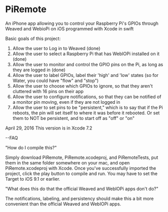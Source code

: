 # PiRemote
An iPhone app allowing you to control your Raspberry Pi's GPIOs through Weaved and WebioPi on iOS
programmed with Xcode in swift

Basic goals of this project:

1. Allow the user to Log in to Weaved (done)
2. Allow the user to select a Raspberry Pi that has WebIOPi installed on it (done)
3. Allow the user to monitor and control the GPIO pins on the Pi, as long as they are logged in (done)
4. Allow the user to label GPIOs, label their 'high' and 'low' states (so for Water, you could have "flow" and "stop") 
5. Allow the user to choose which GPIOs to ignore, so that they aren't cluttered with 16 pins on their app
6. Allow the user to configure notifications, so that they can be notified of a monitor pin moving, even if they are not logged in
7. Allow the user to set pins to be "persistent," which is to say that if the Pi reboots, the pin will set itself to where it was before it rebooted. Or set them to NOT be persistent, and to start off as "off" or "on"


April 29, 2016
This version is in Xcode 7.2



--FAQ

"How do I compile this?"

Simply download PiRemote, PiRemote.xcodeproj, and PiRemoteTests, put them in the same folder somewhere on your mac, and open PiRemote.xcodeproj with Xcode. Once you've successfully imported the project, click the play button to compile and run. You may have to set the Target to iOS 9.1 or earlier.


"What does this do that the official Weaved and WebIOPi apps don't do?"

The notifications, labeling, and persistency should make this a bit more convenient than the official Weaved and WebIOPi apps.
